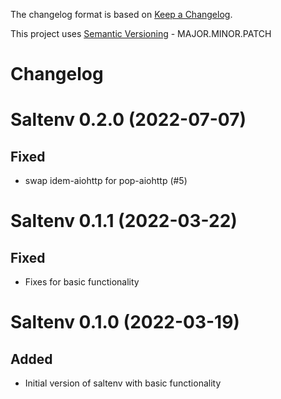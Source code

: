 The changelog format is based on [Keep a Changelog](https://keepachangelog.com/en/1.0.0/).

This project uses [Semantic Versioning](https://semver.org/) - MAJOR.MINOR.PATCH

# Changelog

Saltenv 0.2.0 (2022-07-07)
==========================

Fixed
-----

- swap idem-aiohttp for pop-aiohttp (#5)


Saltenv 0.1.1 (2022-03-22)
==========================

Fixed
-----

- Fixes for basic functionality


Saltenv 0.1.0 (2022-03-19)
==========================

Added
-----

- Initial version of saltenv with basic functionality
